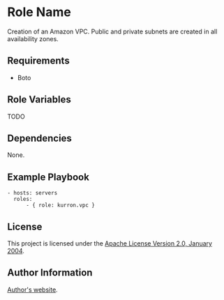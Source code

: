 Role Name
=========

Creation of an Amazon VPC.  Public and private subnets are created in all availability zones.

Requirements
------------

* Boto

Role Variables
--------------

TODO

Dependencies
------------

None.

Example Playbook
----------------

```
- hosts: servers
  roles:
      - { role: kurron.vpc }
```

License
-------

This project is licensed under the [Apache License Version 2.0, January 2004](http://www.apache.org/licenses/).

Author Information
------------------

[Author's website](http://jvmguy.com/).
